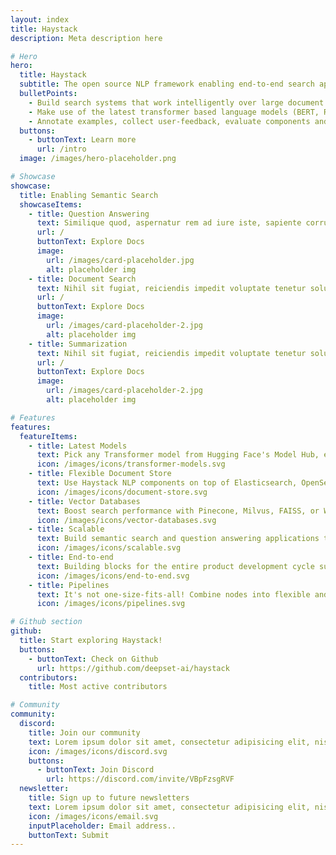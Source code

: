 ```yaml
---
layout: index
title: Haystack
description: Meta description here

# Hero
hero:
  title: Haystack
  subtitle: The open source NLP framework enabling end-to-end search applications
  bulletPoints:
    - Build search systems that work intelligently over large document collections
    - Make use of the latest transformer based language models (BERT, RoBERTa, MiniLM, DPR) 
    - Annotate examples, collect user-feedback, evaluate components and finetune models
  buttons:
    - buttonText: Learn more
      url: /intro
  image: /images/hero-placeholder.png

# Showcase
showcase:
  title: Enabling Semantic Search
  showcaseItems:
    - title: Question Answering
      text: Similique quod, aspernatur rem ad iure iste, sapiente corrupti dicta quam repudiandae sed culpa perferendis dolorem dolor.
      url: /
      buttonText: Explore Docs
      image:
        url: /images/card-placeholder.jpg
        alt: placeholder img
    - title: Document Search
      text: Nihil sit fugiat, reiciendis impedit voluptate tenetur soluta praesentium. Reiciendis, sapiente corrupti dicta quam.
      url: /
      buttonText: Explore Docs
      image:
        url: /images/card-placeholder-2.jpg
        alt: placeholder img
    - title: Summarization
      text: Nihil sit fugiat, reiciendis impedit voluptate tenetur soluta praesentium. Reiciendis, sapiente corrupti dicta quam.
      url: /
      buttonText: Explore Docs
      image:
        url: /images/card-placeholder-2.jpg
        alt: placeholder img

# Features
features:
  featureItems:
    - title: Latest Models
      text: Pick any Transformer model from Hugging Face's Model Hub, experiment, find the one that works.
      icon: /images/icons/transformer-models.svg
    - title: Flexible Document Store
      text: Use Haystack NLP components on top of Elasticsearch, OpenSearch, or plain SQL.
      icon: /images/icons/document-store.svg
    - title: Vector Databases
      text: Boost search performance with Pinecone, Milvus, FAISS, or Weaviate vector databases, and dense passage retrieval.
      icon: /images/icons/vector-databases.svg
    - title: Scalable
      text: Build semantic search and question answering applications that can scale to millions of documents.
      icon: /images/icons/scalable.svg
    - title: End-to-end
      text: Building blocks for the entire product development cycle such as file converters, indexing functions, models, labeling tools, domain adaptation modules, and REST API.
      icon: /images/icons/end-to-end.svg
    - title: Pipelines
      text: It's not one-size-fits-all! Combine nodes into flexible and scalable pipelines and launch powerful natural language processing systems.
      icon: /images/icons/pipelines.svg

# Github section
github:
  title: Start exploring Haystack!
  buttons:
    - buttonText: Check on Github
      url: https://github.com/deepset-ai/haystack
  contributors:
    title: Most active contributors

# Community
community:
  discord:
    title: Join our community
    text: Lorem ipsum dolor sit amet, consectetur adipisicing elit, nisi quisquam!
    icon: /images/icons/discord.svg
    buttons:
      - buttonText: Join Discord
        url: https://discord.com/invite/VBpFzsgRVF
  newsletter:
    title: Sign up to future newsletters
    text: Lorem ipsum dolor sit amet, consectetur adipisicing elit, nisi quisquam!
    icon: /images/icons/email.svg
    inputPlaceholder: Email address..
    buttonText: Submit
---
```

